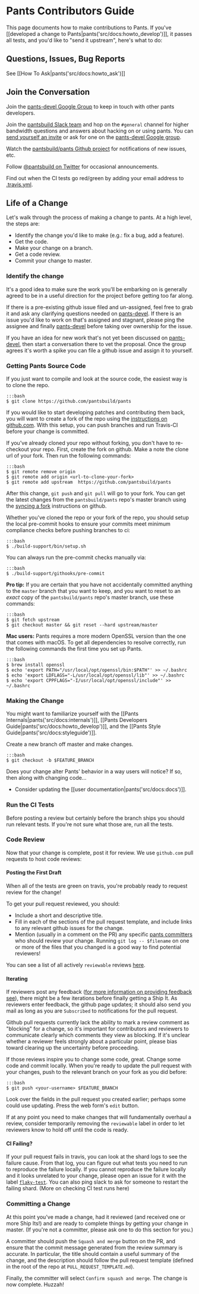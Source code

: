 Pants Contributors Guide
========================

This page documents how to make contributions to Pants. If you've
[[developed a change to Pants|pants('src/docs:howto_develop')]],
it passes all tests, and
you'd like to "send it upstream", here's what to do:

Questions, Issues, Bug Reports
------------------------------

See [[How To Ask|pants('src/docs:howto_ask')]]

Join the Conversation
---------------------

Join the [pants-devel Google Group][pants-devel] to keep in touch with other
pants developers.

Join the [pantsbuild Slack team](https://pantsbuild.slack.com) and hop on the
`#general` channel for higher bandwidth questions and answers about hacking on
or using pants. You can [send yourself an invite](https://pantsslack.herokuapp.com/) or ask for one
on the [pants-devel Google group][pants-devel].

Watch the [pantsbuild/pants Github
project](https://github.com/pantsbuild/pants) for notifications of new
issues, etc.

Follow [@pantsbuild on Twitter](https://twitter.com/pantsbuild) for
occasional announcements.

Find out when the CI tests go red/green by adding your email address to
[.travis.yml](https://github.com/pantsbuild/pants/blob/master/.travis.yml).

[pants-devel]: https://groups.google.com/forum/#!forum/pants-devel "pants-devel Google Group"

Life of a Change
----------------

Let's walk through the process of making a change to pants. At a high
level, the steps are:

-   Identify the change you'd like to make (e.g.: fix a bug, add a feature).
-   Get the code.
-   Make your change on a branch.
-   Get a code review.
-   Commit your change to master.

### Identify the change

It's a good idea to make sure the work you'll be embarking on is
generally agreed to be in a useful direction for the project before
getting too far along.

If there is a pre-existing github issue filed and un-assigned, feel free
to grab it and ask any clarifying questions needed on
[pants-devel](https://groups.google.com/forum/#!forum/pants-devel). If
there is an issue you'd like to work on that's assigned and stagnant,
please ping the assignee and finally
[pants-devel](https://groups.google.com/forum/#!forum/pants-devel)
before taking over ownership for the issue.

If you have an idea for new work that's not yet been discussed on
[pants-devel](https://groups.google.com/forum/#!forum/pants-devel), then
start a conversation there to vet the proposal. Once the group agrees
it's worth a spike you can file a github issue and assign it to
yourself.

<a pantsmark="download_source_code"></a>

### Getting Pants Source Code

If you just want to compile and look at the source code, the easiest way
is to clone the repo.

    :::bash
    $ git clone https://github.com/pantsbuild/pants

If you would like to start developing patches and contributing them
back, you will want to create a fork of the repo using the [instructions
on github.com](https://help.github.com/articles/fork-a-repo/). With this
setup, you can push branches and run Travis-CI before your change is
committed.

If you've already cloned your repo without forking, you don't have to
re-checkout your repo. First, create the fork on github. Make a note the
clone url of your fork. Then run the following commands:

    :::bash
    $ git remote remove origin
    $ git remote add origin <url-to-clone-your-fork>
    $ git remote add upstream  https://github.com/pantsbuild/pants

After this change, `git push` and `git pull` will go to your fork. You
can get the latest changes from the `pantsbuild/pants` repo's master
branch using the [syncing a
fork](https://help.github.com/articles/syncing-a-fork/) instructions on
github.

Whether you've cloned the repo or your fork of the repo, you should setup the
local pre-commit hooks to ensure your commits meet minimum compliance checks
before pushing branches to ci:

    :::bash
    $ ./build-support/bin/setup.sh

You can always run the pre-commit checks manually via:

    :::bash
    $ ./build-support/githooks/pre-commit

**Pro tip:** If you are certain that you have not accidentally committed anything to
the `master` branch that you want to keep, and you want to reset to an _exact_ copy of
the `pantsbuild/pants` repo's master branch, use these commands:

    :::bash
    $ git fetch upstream
    $ git checkout master && git reset --hard upstream/master

**Mac users:** Pants requires a more modern OpenSSL version than the one that comes with macOS.
To get all dependencies to resolve correctly, run the following commands the first time you
set up Pants.

    :::bash
    $ brew install openssl
    $ echo 'export PATH="/usr/local/opt/openssl/bin:$PATH"' >> ~/.bashrc
    $ echo 'export LDFLAGS="-L/usr/local/opt/openssl/lib"' >> ~/.bashrc
    $ echo 'export CPPFLAGS="-I/usr/local/opt/openssl/include"' >> ~/.bashrc

### Making the Change

You might want to familiarize yourself with the
[[Pants Internals|pants('src/docs:internals')]],
[[Pants Developers Guide|pants('src/docs:howto_develop')]], and the
[[Pants Style Guide|pants('src/docs:styleguide')]].

Create a new branch off master and make changes.

    :::bash
    $ git checkout -b $FEATURE_BRANCH

Does your change alter Pants' behavior in a way users will notice? If
so, then along with changing code...

+   Consider updating the
    [[user documentation|pants('src/docs:docs')]].

### Run the CI Tests

Before posting a review but certainly before the branch ships you should
run relevant tests. If you're not sure what those are,
<a pantsref="dev_run_all_tests">run all the tests</a>.

### Code Review

Now that your change is complete, post it for review. We use `github.com` pull requests
to host code reviews:

#### Posting the First Draft

When <a pantsref="dev_run_all_tests">all of the tests are green on travis</a>, you're
probably ready to request review for the change!

To get your pull request reviewed, you should:

- Include a short and descriptive title.
- Fill in each of the sections of the pull request template, and include links to any
  relevant github issues for the change.
- Mention (usually in a comment on the PR) any specific
  [pants committers](https://github.com/orgs/pantsbuild/teams/committers)
  who should review your change. Running `git log -- $filename` on one or more of the files that
  you changed is a good way to find potential reviewers!

You can see a list of all actively `reviewable` reviews [here](
https://github.com/pantsbuild/pants/pulls?utf8=%E2%9C%93&q=is%3Apr%20is%3Aopen%20status%3Asuccess).

#### Iterating

If reviewers post any feedback
([for more information on providing feedback see](
https://help.github.com/articles/reviewing-proposed-changes-in-a-pull-request/)),
there might be a few iterations before finally getting a Ship It. As reviewers enter
feedback, the github page updates; it should also send
you mail as long as you are `Subscribed` to notifications for the pull request.

Github pull requests currently lack the ability to mark a review comment as "blocking"
for a change, so it's important for contributors and reviewers to communicate clearly which
comments they view as blocking. If it's unclear whether a reviewer feels strongly about
a particular point, please bias toward clearing up the uncertainty before proceeding.

If those reviews inspire you to change some code, great.  Change some
code and commit locally. When you're ready to update the pull request with your changes,
push to the relevant branch on your fork as you did before:

    :::bash
    $ git push <your-username> $FEATURE_BRANCH

Look over the fields in the pull request you created earlier; perhaps some could use updating.
Press the web form's `edit` button.

If at any point you need to make changes that will fundamentally overhaul a review,
consider temporarily removing the `reviewable` label in order to let reviewers know
to hold off until the code is ready.

#### CI Failing?

If your pull request fails in travis, you can look at the shard logs to see the
failure cause. From that log, you can figure out what tests you need to run to reproduce the failure
locally. If you cannot reproduce the failure locally and it looks unrelated to your change, please
open an issue for it with the label
[`flaky-test`](https://github.com/pantsbuild/pants/labels/flaky-test). You can also ping slack to
ask for someone to restart the failing shard.
(<a pantsref="dev_run_all_tests">More on checking CI test runs here</a>)

### Committing a Change

At this point you've made a change, had it reviewed (and received one or more Ship Its!) and
are ready to complete things by getting your change in master. (If you're not a
committer, please ask one to do this section for you.)

A committer should push the `Squash and merge` button on the PR, and ensure that the
commit message generated from the review summary is accurate. In particular, the title should
contain a useful summary of the change, and the description should follow the pull request
template (defined in the root of the repo at `PULL_REQUEST_TEMPLATE.md`).

Finally, the committer will select `Confirm squash and merge`. The change is now complete. Huzzah!
